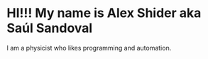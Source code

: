 # HI!!! My name is Alex Shider aka Saúl Sandoval

I am a physicist who likes programming and automation. 
